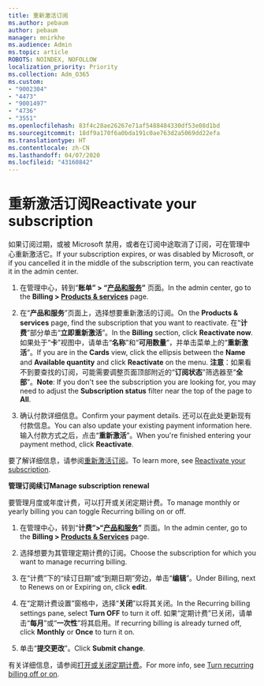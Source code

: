 ```yaml
---
title: 重新激活订阅
ms.author: pebaum
author: pebaum
manager: mnirkhe
ms.audience: Admin
ms.topic: article
ROBOTS: NOINDEX, NOFOLLOW
localization_priority: Priority
ms.collection: Adm_O365
ms.custom:
- "9002304"
- "4473"
- "9001497"
- "4736"
- "3551"
ms.openlocfilehash: 83f4c28ae26267e71af5488484330df53e08d1bd
ms.sourcegitcommit: 18df9a170f6a0bda191c0ae763d2a5069dd22efa
ms.translationtype: HT
ms.contentlocale: zh-CN
ms.lasthandoff: 04/07/2020
ms.locfileid: "43160842"
---
```

# <a name="reactivate-your-subscription"></a><span data-ttu-id="29774-102">重新激活订阅</span><span class="sxs-lookup"><span data-stu-id="29774-102">Reactivate your subscription</span></span>

<span data-ttu-id="29774-103">如果订阅过期，或被 Microsoft 禁用，或者在订阅中途取消了订阅，可在管理中心重新激活它。</span><span class="sxs-lookup"><span data-stu-id="29774-103">If your subscription expires, or was disabled by Microsoft, or if you cancelled it in the middle of the subscription term, you can reactivate it in the admin center.</span></span> 

1. <span data-ttu-id="29774-104">在管理中心，转到“**账单” > “[产品和服务](https://go.microsoft.com/fwlink/p/?linkid=842054)”** 页面。</span><span class="sxs-lookup"><span data-stu-id="29774-104">In the admin center, go to the **Billing > [Products & services](https://go.microsoft.com/fwlink/p/?linkid=842054)** page.</span></span>

2. <span data-ttu-id="29774-105">在“**产品和服务**”页面上，选择想要重新激活的订阅。</span><span class="sxs-lookup"><span data-stu-id="29774-105">On the **Products & services** page, find the subscription that you want to reactivate.</span></span>  <span data-ttu-id="29774-106">在“**计费**”部分单击“**立即重新激活**”。</span><span class="sxs-lookup"><span data-stu-id="29774-106">In the **Billing** section, click **Reactivate now**.</span></span>  <span data-ttu-id="29774-107">如果处于“**卡**”视图中，请单击“**名称**”和“**可用数量**”，并单击菜单上的“**重新激活**”。</span><span class="sxs-lookup"><span data-stu-id="29774-107">If you are in the **Cards** view, click the ellipsis between the **Name** and **Available quantity** and click **Reactivate** on the menu.</span></span> <span data-ttu-id="29774-108">**注意**：如果看不到要查找的订阅，可能需要调整页面顶部附近的“**订阅状态**”筛选器至“**全部**”。</span><span class="sxs-lookup"><span data-stu-id="29774-108">**Note**: If you don't see the subscription you are looking for, you may need to adjust the **Subscription status** filter near the top of the page to **All**.</span></span>

3. <span data-ttu-id="29774-109">确认付款详细信息。</span><span class="sxs-lookup"><span data-stu-id="29774-109">Confirm your payment details.</span></span>  <span data-ttu-id="29774-110">还可以在此处更新现有付款信息。</span><span class="sxs-lookup"><span data-stu-id="29774-110">You can also update your existing payment information here.</span></span>  <span data-ttu-id="29774-111">输入付款方式之后，点击“**重新激活**”。</span><span class="sxs-lookup"><span data-stu-id="29774-111">When you're finished entering your payment method, click **Reactivate**.</span></span>

<span data-ttu-id="29774-112">要了解详细信息，请参阅[重新激活订阅](https://docs.microsoft.com/office365/admin/subscriptions-and-billing/reactivate-your-subscription)。</span><span class="sxs-lookup"><span data-stu-id="29774-112">To learn more, see [Reactivate your subscription](https://docs.microsoft.com/office365/admin/subscriptions-and-billing/reactivate-your-subscription).</span></span>

<span data-ttu-id="29774-113">**管理订阅续订**</span><span class="sxs-lookup"><span data-stu-id="29774-113">**Manage subscription renewal**</span></span>

<span data-ttu-id="29774-114">要管理月度或年度计费，可以打开或关闭定期计费。</span><span class="sxs-lookup"><span data-stu-id="29774-114">To manage monthly or yearly billing you can toggle Recurring billing on or off.</span></span>

1. <span data-ttu-id="29774-115">在管理中心，转到“**计费”>“[产品和服务](https://go.microsoft.com/fwlink/p/?linkid=842054)”** 页面。</span><span class="sxs-lookup"><span data-stu-id="29774-115">In the admin center, go to the **Billing > [Products & Services](https://go.microsoft.com/fwlink/p/?linkid=842054)** page.</span></span>

2. <span data-ttu-id="29774-116">选择想要为其管理定期计费的订阅。</span><span class="sxs-lookup"><span data-stu-id="29774-116">Choose the subscription for which you want to manage recurring billing.</span></span> 

3. <span data-ttu-id="29774-117">在“计费”下的“续订日期”或“到期日期”旁边，单击“**编辑**”。</span><span class="sxs-lookup"><span data-stu-id="29774-117">Under Billing, next to Renews on or Expiring on, click **edit**.</span></span>

4. <span data-ttu-id="29774-118">在“定期计费设置”窗格中，选择“**关闭**”以将其关闭。</span><span class="sxs-lookup"><span data-stu-id="29774-118">In the Recurring billing settings pane, select **Turn OFF** to turn it off.</span></span> <span data-ttu-id="29774-119">如果“定期计费”已关闭，请单击“**每月**”或“**一次性**”将其启用。</span><span class="sxs-lookup"><span data-stu-id="29774-119">If recurring billing is already turned off, click **Monthly** or **Once** to turn it on.</span></span> 

5. <span data-ttu-id="29774-120">单击“**提交更改**”。</span><span class="sxs-lookup"><span data-stu-id="29774-120">Click **Submit change**.</span></span>

<span data-ttu-id="29774-121">有关详细信息，请参阅[打开或关闭定期计费](https://docs.microsoft.com/office365/admin/subscriptions-and-billing/renew-your-subscription#turn-recurring-billing-off-or-on)。</span><span class="sxs-lookup"><span data-stu-id="29774-121">For more info, see [Turn recurring billing off or on](https://docs.microsoft.com/office365/admin/subscriptions-and-billing/renew-your-subscription#turn-recurring-billing-off-or-on).</span></span>
